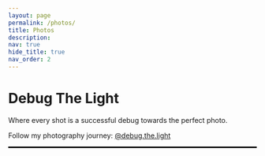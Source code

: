 ```yaml
---
layout: page
permalink: /photos/
title: Photos
description:
nav: true
hide_title: true
nav_order: 2
---
```


<h1>Debug The Light</h1>
<p class="photo-banner-caption">Where every shot is a successful debug towards the perfect photo.</p>
<!-- <hr> -->
<p class="instagram-link">Follow my photography journey: <a href="https://instagram.com/debug.the.light" class="instagram-handle">@debug.the.light</a></p>
<hr style="border:1px solid black;">

<!-- horizontal line -->
<div class="decorative-line"></div>
<div data-behold-id="yiRVL3d5j4a5Fa9IIy9H"></div>
<script>
  (() => {
    const d=document,s=d.createElement("script");s.type="module";
    s.src="https://w.behold.so/widget.js";d.head.append(s);
  })();
</script>